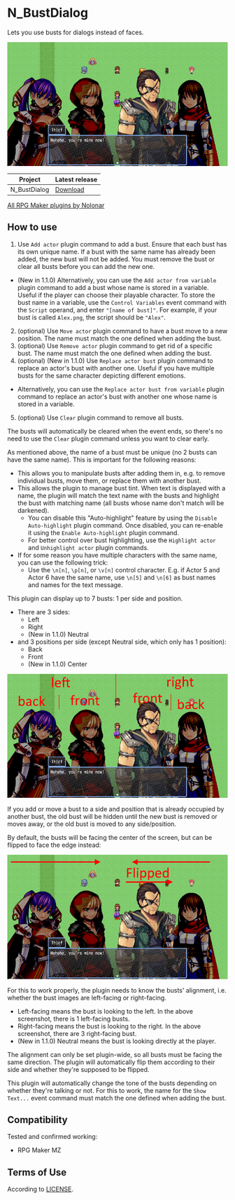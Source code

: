 # N_BustDialog
Lets you use busts for dialogs instead of faces.

![Screenshot](busts.png)

| Project      | Latest release      |
| ------------ | ------------------- |
| N_BustDialog | [Download][release] |

[All RPG Maker plugins by Nolonar][hub]

## How to use
1. Use `Add actor` plugin command to add a bust. Ensure that each bust has its own unique name. If a bust with the same name has already been added, the new bust will not be added. You must remove the bust or clear all busts before you can add the new one.
  - (New in 1.1.0) Alternatively, you can use the `Add actor from variable` plugin command to add a bust whose name is stored in a variable. Useful if the player can choose their playable character. To store the bust name in a variable, use the `Control Variables` event command with the `Script` operand, and enter `"[name of bust]"`. For example, if your bust is called `Alex.png`, the script should be `"Alex"`.
2. (optional) Use `Move actor` plugin command to have a bust move to a new position. The name must match the one defined when adding the bust.
3. (optional) Use `Remove actor` plugin command to get rid of a specific bust. The name must match the one defined when adding the bust.
4. (optional) (New in 1.1.0) Use `Replace actor bust` plugin command to replace an actor's bust with another one. Useful if you have multiple busts for the same character depicting different emotions.
  - Alternatively, you can use the `Replace actor bust from variable` plugin command to replace an actor's bust with another one whose name is stored in a variable.
5. (optional) Use `Clear` plugin command to remove all busts.

The busts will automatically be cleared when the event ends, so there's no need to use the `Clear` plugin command unless you want to clear early.

As mentioned above, the name of a bust must be unique (no 2 busts can have the same name). This is important for the following reasons:
- This allows you to manipulate busts after adding them in, e.g. to remove individual busts, move them, or replace them with another bust.
- This allows the plugin to manage bust tint. When text is displayed with a name, the plugin will match the text name with the busts and highlight the bust with matching name (all busts whose name don't match will be darkened).
  - You can disable this "Auto-highlight" feature by using the `Disable Auto-highlight` plugin command. Once disabled, you can re-enable it using the `Enable Auto-highlight` plugin command.
  - For better control over bust highlighting, use the `Highlight actor` and `Unhighlight actor` plugin commands.
- If for some reason you have multiple characters with the same name, you can use the following trick:
  - Use the `\n[n]`, `\p[n]`, or `\v[n]` control character. E.g. if Actor 5 and Actor 6 have the same name, use `\n[5]` and `\n[6]` as bust names and names for the text message.

This plugin can display up to 7 busts: 1 per side and position.
- There are 3 sides:
  - Left
  - Right
  - (New in 1.1.0) Neutral
- and 3 positions per side (except Neutral side, which only has 1 position):
  - Back
  - Front
  - (New in 1.1.0) Center

![Sides and positions](busts_side_position.png)

If you add or move a bust to a side and position that is already occupied by another bust, the old bust will be hidden until the new bust is removed or moves away, or the old bust is moved to any side/position.

By default, the busts will be facing the center of the screen, but can be flipped to face the edge instead:

![Facing directions](busts_facing.png)

For this to work properly, the plugin needs to know the busts' alignment, i.e. whether the bust images are left-facing or right-facing.
- Left-facing means the bust is looking to the left. In the above screenshot, there is 1 left-facing busts.
- Right-facing means the bust is looking to the right. In the above screenshot, there are 3 right-facing bust.
- (New in 1.1.0) Neutral means the bust is looking directly at the player.

The alignment can only be set plugin-wide, so all busts must be facing the same direction. The plugin will automatically flip them according to their side and whether they're supposed to be flipped.

This plugin will automatically change the tone of the busts depending on whether they're talking or not. For this to work, the name for the `Show Text...` event command must match the one defined when adding the bust.

## Compatibility
Tested and confirmed working:
- RPG Maker MZ

## Terms of Use
According to [LICENSE](LICENSE).


  [hub]: https://github.com/Nolonar/RM_Plugins
  [release]: https://github.com/Nolonar/RM_Plugins-BustDialog/releases/latest/download/N_BustDialog.js
